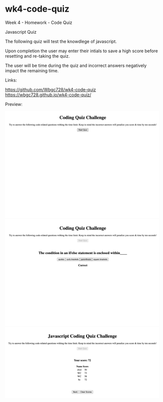 # wk4-code-quiz
Week 4 - Homework - Code Quiz


Javascript Quiz


The following quiz will test the knowdlege of javascript.

Upon completion the user may enter their intials to save a high score before resetting and re-taking the quiz.

The user will be time during the quiz and incorrect answers negatively impact the remaining time.

Links:

https://github.com/Wbgc728/wk4-code-quiz
https://wbgc728.github.io/wk4-code-quiz/


Preview:


![start](/Assets/Images/quiz1.png)
![questions](/Assets/Images/quiz2.png)
![results](/Assets/Images/quiz3.png)
